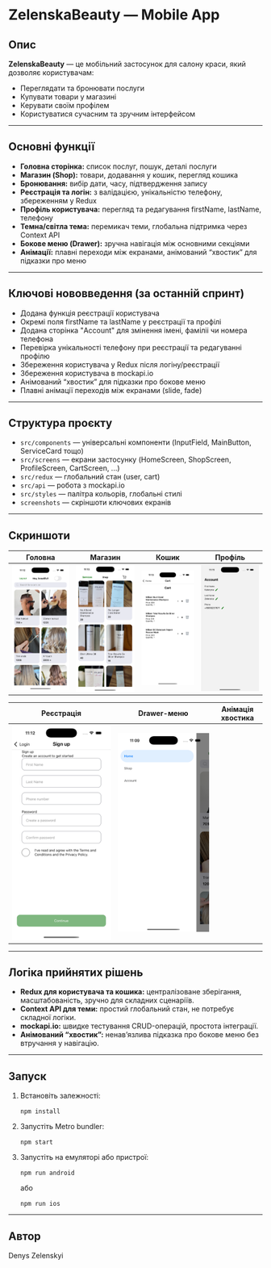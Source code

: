 # ZelenskaBeauty — Mobile App

## Опис

**ZelenskaBeauty** — це мобільний застосунок для салону краси, який дозволяє користувачам:

- Переглядати та бронювати послуги
- Купувати товари у магазині
- Керувати своїм профілем
- Користуватися сучасним та зручним інтерфейсом

---

## Основні функції

- **Головна сторінка:** список послуг, пошук, деталі послуги
- **Магазин (Shop):** товари, додавання у кошик, перегляд кошика
- **Бронювання:** вибір дати, часу, підтвердження запису
- **Реєстрація та логін:** з валідацією, унікальністю телефону, збереженням у Redux
- **Профіль користувача:** перегляд та редагування firstName, lastName, телефону
- **Темна/світла тема:** перемикач теми, глобальна підтримка через Context API
- **Бокове меню (Drawer):** зручна навігація між основними секціями
- **Анімації:** плавні переходи між екранами, анімований “хвостик” для підказки про меню

---

## Ключові нововведення (за останній спринт)

- Додана функція реєстрації користувача
- Окремі поля firstName та lastName у реєстрації та профілі
- Додана сторінка "Account" для змінення імені, фаміліі чи номера телефона
- Перевірка унікальності телефону при реєстрації та редагуванні профілю
- Збереження користувача у Redux після логіну/реєстрації
- Збереження користувача в mockapi.io
- Анімований “хвостик” для підказки про бокове меню
- Плавні анімації переходів між екранами (slide, fade)

---

## Структура проєкту

- `src/components` — універсальні компоненти (InputField, MainButton, ServiceCard тощо)
- `src/screens` — екрани застосунку (HomeScreen, ShopScreen, ProfileScreen, CartScreen, ...)
- `src/redux` — глобальний стан (user, cart)
- `src/api` — робота з mockapi.io
- `src/styles` — палітра кольорів, глобальні стилі
- `screenshots` — скріншоти ключових екранів

---

## Скриншоти

| Головна                         | Магазин                   | Кошик                     | Профіль                      |
| ------------------------------- | ------------------------- | ------------------------- | ---------------------------- |
| ![](screenshots/HomeScreen.png) | ![](screenshots/Shop.png) | ![](screenshots/Cart.png) | ![](screenshots/Accaunt.png) |

| Реєстрація                  | Drawer-меню                 | Анімація хвостика |
| --------------------------- | --------------------------- | ----------------- |
| ![](screenshots/SignUp.png) | ![](screenshots/Drawer.png) |

---

## Логіка прийнятих рішень

- **Redux для користувача та кошика:** централізоване зберігання, масштабованість, зручно для складних сценаріїв.
- **Context API для теми:** простий глобальний стан, не потребує складної логіки.
- **mockapi.io:** швидке тестування CRUD-операцій, простота інтеграції.
- **Анімований “хвостик”:** ненав’язлива підказка про бокове меню без втручання у навігацію.

---

## Запуск

1. Встановіть залежності:
   ```
   npm install
   ```
2. Запустіть Metro bundler:
   ```
   npm start
   ```
3. Запустіть на емуляторі або пристрої:
   ```
   npm run android
   ```
   або
   ```
   npm run ios
   ```

---

## Автор

Denys Zelenskyi
